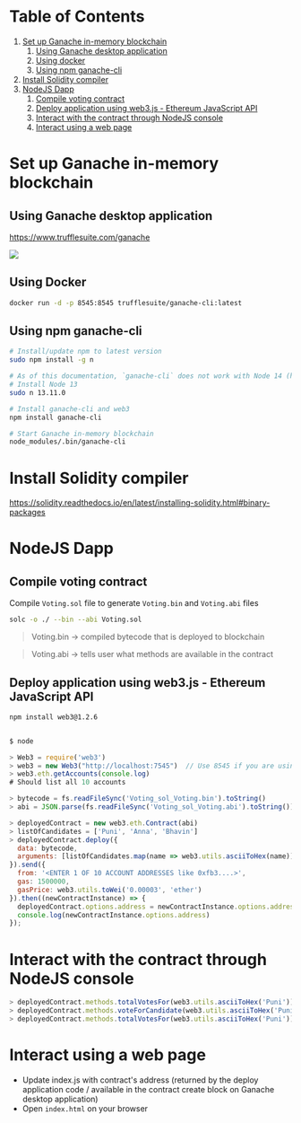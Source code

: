 # Table of Contents
1. [Set up Ganache in-memory blockchain](#set-up-Ganache-in-memory-blockchain)
    1. [Using Ganache desktop application](#using-ganache-desktop-application)
    2. [Using docker](#using-docker)
    2. [Using npm ganache-cli](#Using-npm-ganache-cli)
2. [Install Solidity compiler](#install-solidity-compiler)
2. [NodeJS Dapp](#nodejs-dapp)
    1. [Compile voting contract](#Compile-voting-contract)
    2. [Deploy application using web3.js - Ethereum JavaScript API](#Deploy-application-using-web3.js-Ethereum-JavaScript-API)
    3. [Interact with the contract through NodeJS console](#Interact-with-the-contract-through-NodeJS-console)
    4. [Interact using a web page](#Interact-using-a-web-page)

# Set up Ganache in-memory blockchain

## Using Ganache desktop application

https://www.trufflesuite.com/ganache

![](https://www.trufflesuite.com/img/ganache-window.png)

## Using Docker
```bash
docker run -d -p 8545:8545 trufflesuite/ganache-cli:latest
```

## Using npm ganache-cli
```bash
# Install/update npm to latest version
sudo npm install -g n

# As of this documentation, `ganache-cli` does not work with Node 14 (https://github.com/trufflesuite/ganache-cli/issues/732)
# Install Node 13
sudo n 13.11.0

# Install ganache-cli and web3
npm install ganache-cli

# Start Ganache in-memory blockchain
node_modules/.bin/ganache-cli
```

# Install Solidity compiler

https://solidity.readthedocs.io/en/latest/installing-solidity.html#binary-packages

# NodeJS Dapp

## Compile voting contract

Compile `Voting.sol` file to generate `Voting.bin` and `Voting.abi` files
```bash
solc -o ./ --bin --abi Voting.sol
```

> Voting.bin -> compiled bytecode that is deployed to blockchain

> Voting.abi -> tells user what methods are available in the contract


## Deploy application using web3.js - Ethereum JavaScript API

```bash
npm install web3@1.2.6
```
```javascript

$ node

> Web3 = require('web3')
> web3 = new Web3("http://localhost:7545")  // Use 8545 if you are using ganache-cli
> web3.eth.getAccounts(console.log)
# Should list all 10 accounts

> bytecode = fs.readFileSync('Voting_sol_Voting.bin').toString()
> abi = JSON.parse(fs.readFileSync('Voting_sol_Voting.abi').toString())

> deployedContract = new web3.eth.Contract(abi)
> listOfCandidates = ['Puni', 'Anna', 'Bhavin']
> deployedContract.deploy({
  data: bytecode,
  arguments: [listOfCandidates.map(name => web3.utils.asciiToHex(name))]
}).send({
  from: '<ENTER 1 OF 10 ACCOUNT ADDRESSES like 0xfb3....>',
  gas: 1500000,
  gasPrice: web3.utils.toWei('0.00003', 'ether')
}).then((newContractInstance) => {
  deployedContract.options.address = newContractInstance.options.address
  console.log(newContractInstance.options.address)
});


```

# Interact with the contract through NodeJS console

```javascript
> deployedContract.methods.totalVotesFor(web3.utils.asciiToHex('Puni')).call(console.log)
> deployedContract.methods.voteForCandidate(web3.utils.asciiToHex('Puni')).send({from: 'YOUR ACCOUNT ADDRESS'}).then((f) => console.log(f))
> deployedContract.methods.totalVotesFor(web3.utils.asciiToHex('Puni')).call(console.log)
```


# Interact using a web page

- Update index.js with contract's address (returned by the deploy application code / available in the contract create block on Ganache desktop application)
- Open `index.html` on your browser
